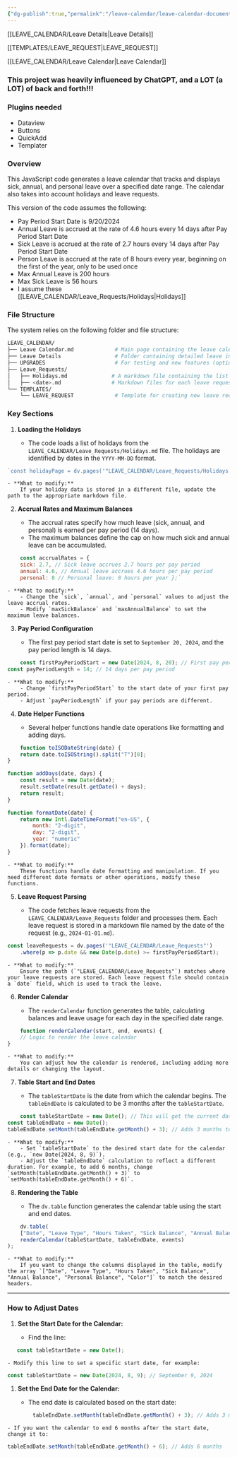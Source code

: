 ```yaml
---
{"dg-publish":true,"permalink":"/leave-calendar/leave-calendar-documentation/","tags":["Projects"],"noteIcon":"","created":"2025-01-04 4:29:00 pm","updated":"2025-01-04 4:32:54 pm"}
---
```


[[LEAVE_CALENDAR/Leave Details\|Leave Details]]

[[TEMPLATES/LEAVE_REQUEST\|LEAVE_REQUEST]]

[[LEAVE_CALENDAR/Leave Calendar\|Leave Calendar]]

### This project was heavily influenced by ChatGPT, and a LOT (a LOT) of back and forth!!!
### Plugins needed

- Dataview
- Buttons
- QuickAdd
- Templater
### Overview

This JavaScript code generates a leave calendar that tracks and displays sick, annual, and personal leave over a specified date range. The calendar also takes into account holidays and leave requests.

This version of the code assumes the following:

- Pay Period Start Date is 9/20/2024
- Annual Leave is accrued at the rate of 4.6 hours every 14 days after Pay Period Start Date
- Sick Leave is accrued at the rate of 2.7 hours every 14 days after Pay Period Start Date
- Person Leave is accrued at the rate of 8 hours every year, beginning on the first of the year, only to be used once
- Max Annual Leave is 200 hours
- Max Sick Leave is 56 hours
- I assume these [[LEAVE_CALENDAR/Leave_Requests/Holidays\|Holidays]]

### File Structure

The system relies on the following folder and file structure:

```bash
LEAVE_CALENDAR/
├── Leave Calendar.md             # Main page containing the leave calendar
├── Leave Details                 # Folder containing detailed leave information (if needed)
├── UPGRADES                      # For testing and new features (optional)
├── Leave_Requests/
│   ├── Holidays.md              # A markdown file containing the list of holidays
│   ├── <date>.md                # Markdown files for each leave request, named by date (e.g., 2024-01-01.md)
└── TEMPLATES/
    └── LEAVE_REQUEST             # Template for creating new leave requests
```


### Key Sections

1. **Loading the Holidays**
    
    - The code loads a list of holidays from the `LEAVE_CALENDAR/Leave_Requests/Holidays.md` file. The holidays are identified by dates in the `YYYY-MM-DD` format.
    
```javascript
`const holidayPage = dv.pages('"LEAVE_CALENDAR/Leave_Requests/Holidays.md"');`
```
    
    
    - **What to modify:**  
        If your holiday data is stored in a different file, update the path to the appropriate markdown file.
2. **Accrual Rates and Maximum Balances**
    
    - The accrual rates specify how much leave (sick, annual, and personal) is earned per pay period (14 days).
    - The maximum balances define the cap on how much sick and annual leave can be accumulated.
    
```javascript
    const accrualRates = {     
    sick: 2.7, // Sick leave accrues 2.7 hours per pay period     
    annual: 4.6, // Annual leave accrues 4.6 hours per pay period     
    personal: 8 // Personal leave: 8 hours per year };`
```
    
    - **What to modify:**
        - Change the `sick`, `annual`, and `personal` values to adjust the leave accrual rates.
        - Modify `maxSickBalance` and `maxAnnualBalance` to set the maximum leave balances.
3. **Pay Period Configuration**
    
    - The first pay period start date is set to `September 20, 2024`, and the pay period length is 14 days.

```javascript
    const firstPayPeriodStart = new Date(2024, 8, 20); // First pay period: September 20, 2024
const payPeriodLength = 14; // 14 days per pay period
```
    
    - **What to modify:**
        - Change `firstPayPeriodStart` to the start date of your first pay period.
        - Adjust `payPeriodLength` if your pay periods are different.
          
4. **Date Helper Functions**
    
    - Several helper functions handle date operations like formatting and adding days.
    
```javascript
    function toISODateString(date) {
    return date.toISOString().split("T")[0];
}

function addDays(date, days) {
    const result = new Date(date);
    result.setDate(result.getDate() + days);
    return result;
}

function formatDate(date) {
    return new Intl.DateTimeFormat("en-US", {
        month: "2-digit",
        day: "2-digit",
        year: "numeric"
    }).format(date);
}
```
    
    - **What to modify:**  
        These functions handle date formatting and manipulation. If you need different date formats or other operations, modify these functions.
        
5. **Leave Request Parsing**
    
    - The code fetches leave requests from the `LEAVE_CALENDAR/Leave_Requests` folder and processes them. Each leave request is stored in a markdown file named by the date of the request (e.g., `2024-01-01.md`).
    
```javascript
const leaveRequests = dv.pages('"LEAVE_CALENDAR/Leave_Requests"')
    .where(p => p.date && new Date(p.date) >= firstPayPeriodStart); 
```
    
    - **What to modify:**  
        Ensure the path (`"LEAVE_CALENDAR/Leave_Requests"`) matches where your leave requests are stored. Each leave request file should contain a `date` field, which is used to track the leave.
6. **Render Calendar**
    
    - The `renderCalendar` function generates the table, calculating balances and leave usage for each day in the specified date range.
    
```javascript
    function renderCalendar(start, end, events) {
    // Logic to render the leave calendar
}
```
    
    - **What to modify:**  
        You can adjust how the calendar is rendered, including adding more details or changing the layout.
7. **Table Start and End Dates**
    
    - The `tableStartDate` is the date from which the calendar begins. The `tableEndDate` is calculated to be 3 months after the `tableStartDate`.
    
```javascript
    const tableStartDate = new Date(); // This will get the current date and time
const tableEndDate = new Date();
tableEndDate.setMonth(tableEndDate.getMonth() + 3); // Adds 3 months to today's date

```
    
    - **What to modify:**
        - Set `tableStartDate` to the desired start date for the calendar (e.g., `new Date(2024, 8, 9)`).
        - Adjust the `tableEndDate` calculation to reflect a different duration. For example, to add 6 months, change `setMonth(tableEndDate.getMonth() + 3)` to `setMonth(tableEndDate.getMonth() + 6)`.
          
8. **Rendering the Table**
    
    - The `dv.table` function generates the calendar table using the start and end dates.
    
```javascript
    dv.table(
    ["Date", "Leave Type", "Hours Taken", "Sick Balance", "Annual Balance", "Personal Balance", "Color"],
    renderCalendar(tableStartDate, tableEndDate, events)
);

```
    
    - **What to modify:**  
        If you want to change the columns displayed in the table, modify the array `["Date", "Leave Type", "Hours Taken", "Sick Balance", "Annual Balance", "Personal Balance", "Color"]` to match the desired headers.

---

### How to Adjust Dates

1. **Set the Start Date for the Calendar:**
    
    - Find the line:
        
```javascript
   const tableStartDate = new Date();
```
        
    - Modify this line to set a specific start date, for example:

```javascript
const tableStartDate = new Date(2024, 8, 9); // September 9, 2024
```
	
    
1. **Set the End Date for the Calendar:**
    
    - The end date is calculated based on the start date:
        
```javascript
        tableEndDate.setMonth(tableEndDate.getMonth() + 3); // Adds 3 months to today's date
```
        
    - If you want the calendar to end 6 months after the start date, change it to:
        
```javascript
tableEndDate.setMonth(tableEndDate.getMonth() + 6); // Adds 6 months
```